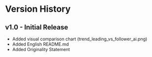# Version History

## v1.0 - Initial Release
- Added visual comparison chart (trend_leading_vs_follower_ai.png)
- Added English README.md
- Added Originality Statement

